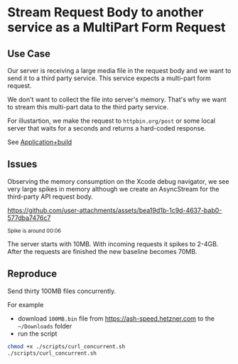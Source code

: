 # Stream Request Body to another service as a MultiPart Form Request 

## Use Case

Our server is receiving a large media file in the request body and we want to send it to a third party service. 
This service expects a multi-part form request. 

We don't want to collect the file into server's memory. That's why we want to stream this multi-part data to the third party service.

For illustartion, we make the request to `httpbin.org/post` or some local server that waits for a seconds and returns a hard-coded response.

See [Application+build](Sources/App/Application+build.swift)

## Issues

Observing the memory consumption on the Xcode debug navigator, we see very large spikes in memory although we create an AsyncStream for the third-party API request body.


https://github.com/user-attachments/assets/bea19d1b-1c9d-4637-bab0-577dba7476c7

<sub>Spike is around 00:06</sub>

The server starts with 10MB. With incoming requests it spikes to 2-4GB. After the requests are finished the new baseline becomes 70MB.

## Reproduce

Send thirty 100MB files concurrently.

For example 
- download `100MB.bin` file from https://ash-speed.hetzner.com to the `~/Downloads` folder
- run the script

```bash
chmod +x ./scripts/curl_concurrent.sh
./scripts/curl_concurrent.sh
``` 

